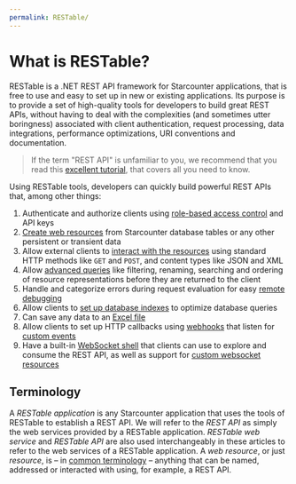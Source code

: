 ```yaml
---
permalink: RESTable/
---
```


# What is RESTable?

RESTable is a .NET REST API framework for Starcounter applications, that is free to use and easy to set up in new or existing applications. Its purpose is to provide a set of high-quality tools for developers to build great REST APIs, without having to deal with the complexities (and sometimes utter boringness) associated with client authentication, request processing, data integrations, performance optimizations, URI conventions and documentation.

> If the term "REST API" is unfamiliar to you, we recommend that you read this [excellent tutorial](http://www.restapitutorial.com), that covers all you need to know.

Using RESTable tools, developers can quickly build powerful REST APIs that, among other things:

1. Authenticate and authorize clients using [role-based access control](Administering%20a%20RESTable%20API/API%20keys) and API keys
2. [Create web resources](Developing%20a%20RESTable%20API/Registering%20resources) from Starcounter database tables or any other persistent or transient data
3. Allow external clients to [interact with the resources](Consuming%20a%20RESTable%20API/Introduction) using standard HTTP methods like `GET` and `POST`, and content types like JSON and XML
4. Allow [advanced queries](Consuming%20a%20RESTable%20API/Request%20overview/#examples) like filtering, renaming, searching and ordering of resource representations before they are returned to the client
5. Handle and categorize errors during request evaluation for easy [remote debugging](Built-in%20resources/RESTable.Admin/Error)
6. Allow clients to [set up database indexes](Built-in%20resources/RESTable.Admin/DatabaseIndex) to optimize database queries
7. Can save any data to an [Excel file](Consuming%20a%20RESTable%20API/Headers#accept)
8. Allow clients to set up HTTP callbacks using [webhooks](Administering%20a%20RESTable%20API/Webhooks) that listen for [custom events](Resource%20kinds/Event%20resources)
9. Have a built-in [WebSocket shell](Built-in%20resources/RESTable/Shell) that clients can use to explore and consume the REST API, as well as support for [custom websocket resources](Developing%20a%20RESTable%20API/Terminal%20resources)

## Terminology

A _RESTable application_ is any Starcounter application that uses the tools of RESTable to establish a REST API. We will refer to the _REST API_ as simply the web services provided by a RESTable application. _RESTable web service_ and _RESTable API_ are also used interchangeably in these articles to refer to the web services of a RESTable application. A _web resource_, or just _resource_, is – in [common terminology](https://en.wikipedia.org/wiki/Representational_state_transfer) – anything that can be named, addressed or interacted with using, for example, a REST API.
